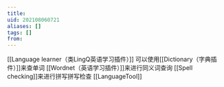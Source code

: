 ```yaml
---
title: 
uid: 202108060721
aliases: []
tags: []
from: 
---
```

[[Language learner（类LingQ英语学习插件）]]
可以使用[[Dictionary（字典插件）]]来查单词
[[Wordnet（英语学习插件）]]来进行同义词查询
[[Spell checking]]来进行拼写拼写检查
[[LanguageTool]]

